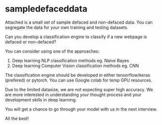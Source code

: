 # sampledefaceddata
Attached is a small set of sample defaced and non-defaced data.  You can segregate the data for your own training and testing datasets.  

Can you develop a classification engine to classify if a new webpage is defaced or non-defaced?   

You can consider using one of the approaches:
1. Deep learning NLP classification methods eg. Naive Bayes
2. Deep learning Computer Vision classification methods eg. CNN

The classification engine should be developed in either tensorflow/keras (prefered) or pytorch.  You can use Google colab for temp GPU resources.

Due to the limited datasize, we are not expecting super high accuracy.  We are more interested in understanding your thought process and your development skills in deep learning.  

You will get a chance to go through your model with us in the next interview.  

All the best!  
